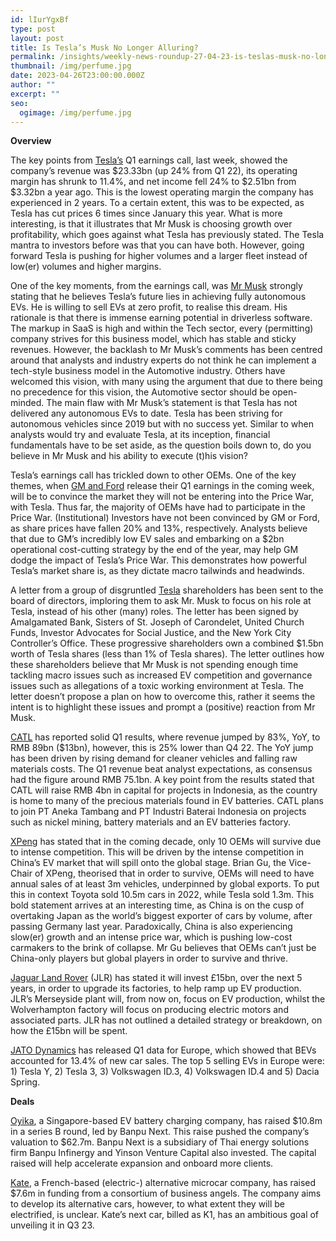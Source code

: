 ```yaml
---
id: lIurYgxBf
type: post
layout: post
title: Is Tesla’s Musk No Longer Alluring?
permalink: /insights/weekly-news-roundup-27-04-23-is-teslas-musk-no-longer-alluring/
thumbnail: /img/perfume.jpg
date: 2023-04-26T23:00:00.000Z
author: ""
excerpt: ""
seo:
  ogimage: /img/perfume.jpg
---
```

**Overview**

The key points from [Tesla’s](https://tesla-cdn.thron.com/static/ZXSBN8_TSLA_Q1_2023_Update_ABMJPG.pdf?xseo=&response-content-disposition=inline%253Bfilename%253D%2522e826b065-cc14-467c-8c9c-e1feb7189ba8.pdf%2522#:~:text=%25242.7B%2520GAAP%2520operating%2520income,a%2520unique%2520opportunity%2520for%2520Tesla.) Q1 earnings call, last week, showed the company’s revenue was $23.33bn (up 24% from Q1 22), its operating margin has shrunk to 11.4%, and net income fell 24% to $2.51bn from $3.32bn a year ago. This is the lowest operating margin the company has experienced in 2 years. To a certain extent, this was to be expected, as Tesla has cut prices 6 times since January this year. What is more interesting, is that it illustrates that Mr Musk is choosing growth over profitability, which goes against what Tesla has previously stated. The Tesla mantra to investors before was that you can have both. However, going forward Tesla is pushing for higher volumes and a larger fleet instead of low(er) volumes and higher margins.

One of the key moments, from the earnings call, was [Mr Musk](https://www.bloomberg.com/news/newsletters/2023-04-20/tesla-chooses-growth-over-margin-a-quarter-after-promising-both?sref=uFYGeRuc) strongly stating that he believes Tesla’s future lies in achieving fully autonomous EVs. He is willing to sell EVs at zero profit, to realise this dream. His rationale is that there is immense earning potential in driverless software. The markup in SaaS is high and within the Tech sector, every (permitting) company strives for this business model, which has stable and sticky revenues. However, the backlash to Mr Musk’s comments has been centred around that analysts and industry experts do not think he can implement a tech-style business model in the Automotive industry. Others have welcomed this vision, with many using the argument that due to there being no precedence for this vision, the Automotive sector should be open-minded. The main flaw with Mr Musk’s statement is that Tesla has not delivered any autonomous EVs to date. Tesla has been striving for autonomous vehicles since 2019 but with no success yet. Similar to when analysts would try and evaluate Tesla, at its inception, financial fundamentals have to be set aside, as the question boils down to, do you believe in Mr Musk and his ability to execute (t)his vision?

Tesla’s earnings call has trickled down to other OEMs. One of the key themes, when [GM and Ford](https://www.reuters.com/business/autos-transportation/gm-ford-strive-convince-investors-no-price-war-with-tesla-2023-04-24/) release their Q1 earnings in the coming week, will be to convince the market they will not be entering into the Price War, with Tesla. Thus far, the majority of OEMs have had to participate in the Price War. (Institutional) Investors have not been convinced by GM or Ford, as share prices have fallen 20% and 13%, respectively. Analysts believe that due to GM’s incredibly low EV sales and embarking on a $2bn operational cost-cutting strategy by the end of the year, may help GM dodge the impact of Tesla’s Price War. This demonstrates how powerful Tesla’s market share is, as they dictate macro tailwinds and headwinds.

A letter from a group of disgruntled [Tesla](https://edition.cnn.com/2023/04/21/business/tesla-shareholders-object-elon-musk/index.html) shareholders has been sent to the board of directors, imploring them to ask Mr. Musk to focus on his role at Tesla, instead of his other (many) roles. The letter has been signed by Amalgamated Bank, Sisters of St. Joseph of Carondelet, United Church Funds, Investor Advocates for Social Justice, and the New York City Controller’s Office. These progressive shareholders own a combined $1.5bn worth of Tesla shares (less than 1% of Tesla shares). The letter outlines how these shareholders believe that Mr Musk is not spending enough time tackling macro issues such as increased EV competition and governance issues such as allegations of a toxic working environment at Tesla. The letter doesn’t propose a plan on how to overcome this, rather it seems the intent is to highlight these issues and prompt a (positive) reaction from Mr Musk.

[CATL](https://www.bloomberg.com/news/articles/2023-04-20/catl-first-quarter-revenue-surges-as-battery-giant-cements-lead?sref=uFYGeRuc) has reported solid Q1 results, where revenue jumped by 83%, YoY, to RMB 89bn ($13bn), however, this is 25% lower than Q4 22. The YoY jump has been driven by rising demand for cleaner vehicles and falling raw materials costs. The Q1 revenue beat analyst expectations, as consensus had the figure around RMB 75.1bn. A key point from the results stated that CATL will raise RMB 4bn in capital for projects in Indonesia, as the country is home to many of the precious materials found in EV batteries. CATL plans to join PT Aneka Tambang and PT Industri Baterai Indonesia on projects such as nickel mining, battery materials and an EV batteries factory. 

[XPeng](https://www.ft.com/content/852fd11c-46dc-4d14-8254-37aa360470f7) has stated that in the coming decade, only 10 OEMs will survive due to intense competition. This will be driven by the intense competition in China’s EV market that will spill onto the global stage. Brian Gu, the Vice-Chair of XPeng, theorised that in order to survive, OEMs will need to have annual sales of at least 3m vehicles, underpinned by global exports. To put this in context Toyota sold 10.5m cars in 2022, while Tesla sold 1.3m. This bold statement arrives at an interesting time, as China is on the cusp of overtaking Japan as the world’s biggest exporter of cars by volume, after passing Germany last year. Paradoxically, China is also experiencing slow(er) growth and an intense price war, which is pushing low-cost carmakers to the brink of collapse. Mr Gu believes that OEMs can’t just be China-only players but global players in order to survive and thrive. 

[Jaguar Land Rover](https://www.theguardian.com/business/2023/apr/19/electric-car-jaguar-land-rover-ev-production-investment) (JLR) has stated it will invest £15bn, over the next 5 years, in order to upgrade its factories, to help ramp up EV production. JLR’s Merseyside plant will, from now on, focus on EV production, whilst the Wolverhampton factory will focus on producing electric motors and associated parts. JLR has not outlined a detailed strategy or breakdown, on how the £15bn will be spent.

[JATO Dynamics](https://www.euronews.com/next/2023/04/24/these-are-the-top-5-best-selling-electric-cars-on-europes-roads-in-2023) has released Q1 data for Europe, which showed that BEVs accounted for 13.4% of new car sales. The top 5 selling EVs in Europe were: 1) Tesla Y, 2) Tesla 3, 3) Volkswagen ID.3, 4) Volkswagen ID.4 and 5) Dacia Spring.

**Deals**

[Oyika](https://www.techinasia.com/sg-battery-as-a-service-startup-raises-10-8m), a Singapore-based EV battery charging company, has raised $10.8m in a series B round, led by Banpu Next. This raise pushed the company’s valuation to $62.7m. Banpu Next is a subsidiary of Thai energy solutions firm Banpu Infinergy and Yinson Venture Capital also invested. The capital raised will help accelerate expansion and onboard more clients.

[Kate](https://techcrunch.com/2023/04/20/kate-raises-76-million-for-its-electric-micro-cars/?TrucksFoT), a French-based (electric-) alternative microcar company, has raised $7.6m in funding from a consortium of business angels. The company aims to develop its alternative cars, however, to what extent they will be electrified, is unclear. Kate’s next car, billed as K1, has an ambitious goal of unveiling it in Q3 23.